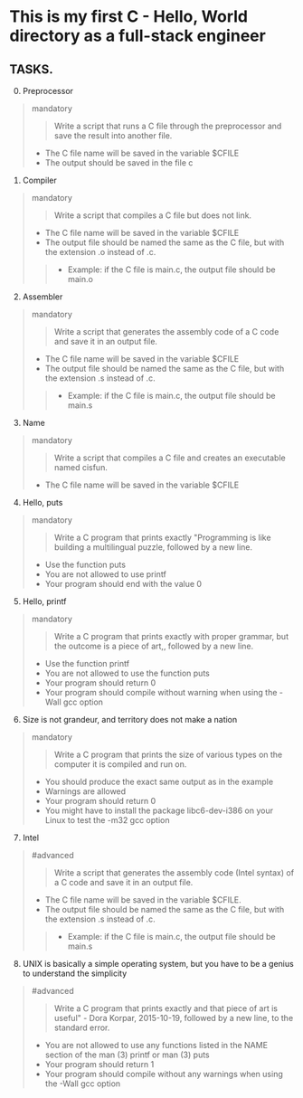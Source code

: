 # This is my first C - Hello, World directory as a full-stack engineer

## TASKS.

0. Preprocessor
> mandatory
> > Write a script that runs a C file through the preprocessor and save the result into another file.
> * The C file name will be saved in the variable $CFILE
> * The output should be saved in the file c

1. Compiler
> mandatory
> > Write a script that compiles a C file but does not link.
> * The C file name will be saved in the variable $CFILE
> * The output file should be named the same as the C file, but with the extension .o instead of .c.
> > * Example: if the C file is main.c, the output file should be main.o

2. Assembler
> mandatory
> > Write a script that generates the assembly code of a C code and save it in an output file.
> * The C file name will be saved in the variable $CFILE
> * The output file should be named the same as the C file, but with the extension .s instead of .c.
> > * Example: if the C file is main.c, the output file should be main.s

3. Name
> mandatory
> > Write a script that compiles a C file and creates an executable named cisfun.
> * The C file name will be saved in the variable $CFILE

4. Hello, puts
> mandatory
> > Write a C program that prints exactly "Programming is like building a multilingual puzzle, followed by a new line.
> * Use the function puts
> * You are not allowed to use printf
> * Your program should end with the value 0

5. Hello, printf
> mandatory
> > Write a C program that prints exactly with proper grammar, but the outcome is a piece of art,, followed by a new line.
> * Use the function printf
> * You are not allowed to use the function puts
> * Your program should return 0
> * Your program should compile without warning when using the -Wall gcc option

6. Size is not grandeur, and territory does not make a nation
> mandatory
> > Write a C program that prints the size of various types on the computer it is compiled and run on.
> * You should produce the exact same output as in the example
> * Warnings are allowed
> * Your program should return 0
> * You might have to install the package libc6-dev-i386 on your Linux to test the -m32 gcc option

7. Intel
> #advanced
> > Write a script that generates the assembly code (Intel syntax) of a C code and save it in an output file.
> * The C file name will be saved in the variable $CFILE.
> * The output file should be named the same as the C file, but with the extension .s instead of .c.
> > * Example: if the C file is main.c, the output file should be main.s

8. UNIX is basically a simple operating system, but you have to be a genius to understand the simplicity
> #advanced
> > Write a C program that prints exactly and that piece of art is useful" - Dora Korpar, 2015-10-19, followed by a new line, to the standard error.
> * You are not allowed to use any functions listed in the NAME section of the man (3) printf or man (3) puts
> * Your program should return 1
> * Your program should compile without any warnings when using the -Wall gcc option


